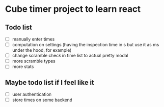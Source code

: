 # Cube timer project to learn react

## Todo list
- [ ] manually enter times
- [ ] computation on settings (having the inspection time in s but use it as ms under the hood, for example)
- [ ] change scramble check in time list to actual pretty modal
- [ ] more scramble types
- [ ] more stats

## Maybe todo list if I feel like it
- [ ] user authentication
- [ ] store times on some backend